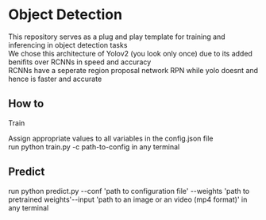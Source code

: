 # Object Detection

This repository serves as a plug and play template for training and inferencing in object detection tasks <br>
We chose this architecture of Yolov2 (you look only once) due to its added benifits over RCNNs in speed and accuracy<br>
RCNNs have a seperate region proposal network RPN while yolo doesnt and hence is faster and accurate

## How to 

Train

Assign appropriate values to all variables in the config.json file <br>
run python train.py -c path-to-config in any terminal


## Predict

run python predict.py --conf 'path to configuration file' --weights 'path to pretrained weights'--input 'path to an image or an video (mp4 format)' in any terminal
